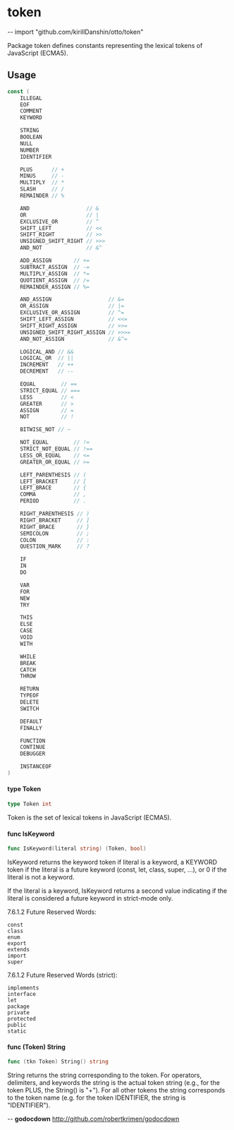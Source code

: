 # token
--
    import "github.com/kirillDanshin/otto/token"

Package token defines constants representing the lexical tokens of JavaScript
(ECMA5).

## Usage

```go
const (
	ILLEGAL
	EOF
	COMMENT
	KEYWORD

	STRING
	BOOLEAN
	NULL
	NUMBER
	IDENTIFIER

	PLUS      // +
	MINUS     // -
	MULTIPLY  // *
	SLASH     // /
	REMAINDER // %

	AND                  // &
	OR                   // |
	EXCLUSIVE_OR         // ^
	SHIFT_LEFT           // <<
	SHIFT_RIGHT          // >>
	UNSIGNED_SHIFT_RIGHT // >>>
	AND_NOT              // &^

	ADD_ASSIGN       // +=
	SUBTRACT_ASSIGN  // -=
	MULTIPLY_ASSIGN  // *=
	QUOTIENT_ASSIGN  // /=
	REMAINDER_ASSIGN // %=

	AND_ASSIGN                  // &=
	OR_ASSIGN                   // |=
	EXCLUSIVE_OR_ASSIGN         // ^=
	SHIFT_LEFT_ASSIGN           // <<=
	SHIFT_RIGHT_ASSIGN          // >>=
	UNSIGNED_SHIFT_RIGHT_ASSIGN // >>>=
	AND_NOT_ASSIGN              // &^=

	LOGICAL_AND // &&
	LOGICAL_OR  // ||
	INCREMENT   // ++
	DECREMENT   // --

	EQUAL        // ==
	STRICT_EQUAL // ===
	LESS         // <
	GREATER      // >
	ASSIGN       // =
	NOT          // !

	BITWISE_NOT // ~

	NOT_EQUAL        // !=
	STRICT_NOT_EQUAL // !==
	LESS_OR_EQUAL    // <=
	GREATER_OR_EQUAL // >=

	LEFT_PARENTHESIS // (
	LEFT_BRACKET     // [
	LEFT_BRACE       // {
	COMMA            // ,
	PERIOD           // .

	RIGHT_PARENTHESIS // )
	RIGHT_BRACKET     // ]
	RIGHT_BRACE       // }
	SEMICOLON         // ;
	COLON             // :
	QUESTION_MARK     // ?

	IF
	IN
	DO

	VAR
	FOR
	NEW
	TRY

	THIS
	ELSE
	CASE
	VOID
	WITH

	WHILE
	BREAK
	CATCH
	THROW

	RETURN
	TYPEOF
	DELETE
	SWITCH

	DEFAULT
	FINALLY

	FUNCTION
	CONTINUE
	DEBUGGER

	INSTANCEOF
)
```

#### type Token

```go
type Token int
```

Token is the set of lexical tokens in JavaScript (ECMA5).

#### func  IsKeyword

```go
func IsKeyword(literal string) (Token, bool)
```
IsKeyword returns the keyword token if literal is a keyword, a KEYWORD token if
the literal is a future keyword (const, let, class, super, ...), or 0 if the
literal is not a keyword.

If the literal is a keyword, IsKeyword returns a second value indicating if the
literal is considered a future keyword in strict-mode only.

7.6.1.2 Future Reserved Words:

    const
    class
    enum
    export
    extends
    import
    super

7.6.1.2 Future Reserved Words (strict):

    implements
    interface
    let
    package
    private
    protected
    public
    static

#### func (Token) String

```go
func (tkn Token) String() string
```
String returns the string corresponding to the token. For operators, delimiters,
and keywords the string is the actual token string (e.g., for the token PLUS,
the String() is "+"). For all other tokens the string corresponds to the token
name (e.g. for the token IDENTIFIER, the string is "IDENTIFIER").

--
**godocdown** http://github.com/robertkrimen/godocdown

